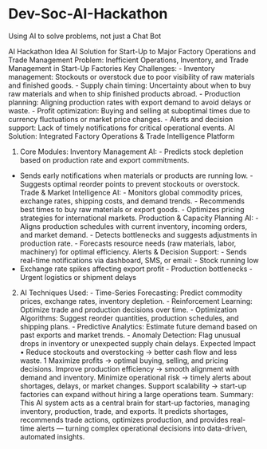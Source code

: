 # Dev-Soc-AI-Hackathon
Using AI to solve problems, not just a Chat Bot

AI Hackathon Idea AI Solution for Start-Up to Major Factory Operations and Trade
Management
 Problem: Inefficient Operations, Inventory, and Trade Management in Start-Up
Factories
Key Challenges: - Inventory management: Stockouts or overstock due to poor visibility of raw materials
and finished goods. - Supply chain timing: Uncertainty about when to buy raw materials and when to ship
finished products abroad. - Production planning: Aligning production rates with export demand to avoid
delays or waste. - Profit optimization: Buying and selling at suboptimal times due to currency fluctuations
or market price changes. - Alerts and decision support: Lack of timely notifications for critical operational
events.
 AI Solution: Integrated Factory Operations & Trade Intelligence Platform
1. Core Modules:
Inventory Management AI: - Predicts stock depletion based on production rate and export commitments.
- Sends early notifications when materials or products are running low. - Suggests optimal reorder points to
prevent stockouts or overstock.
Trade & Market Intelligence AI: - Monitors global commodity prices, exchange rates, shipping costs, and
demand trends. - Recommends best times to buy raw materials or export goods. - Optimizes pricing
strategies for international markets.
Production & Capacity Planning AI: - Aligns production schedules with current inventory, incoming orders,
and market demand. - Detects bottlenecks and suggests adjustments in production rate. - Forecasts
resource needs (raw materials, labor, machinery) for optimal efficiency.
Alerts & Decision Support: - Sends real-time notifications via dashboard, SMS, or email: - Stock running low
- Exchange rate spikes affecting export profit - Production bottlenecks - Urgent logistics or shipment delays
2. AI Techniques Used: - Time-Series Forecasting: Predict commodity prices, exchange rates, inventory
depletion. - Reinforcement Learning: Optimize trade and production decisions over time. - Optimization
Algorithms: Suggest reorder quantities, production schedules, and shipping plans. - Predictive Analytics:
Estimate future demand based on past exports and market trends. - Anomaly Detection: Flag unusual
drops in inventory or unexpected supply chain delays.
 Expected Impact
• Reduce stockouts and overstocking → better cash flow and less waste.
1
Maximize profits → optimal buying, selling, and pricing decisions.
Improve production efficiency → smooth alignment with demand and inventory.
Minimize operational risk → timely alerts about shortages, delays, or market changes.
Support scalability → start-up factories can expand without hiring a large operations team.
Summary: This AI system acts as a central brain for start-up factories, managing inventory, production,
trade, and exports. It predicts shortages, recommends trade actions, optimizes production, and provides
real-time alerts — turning complex operational decisions into data-driven, automated insights.

